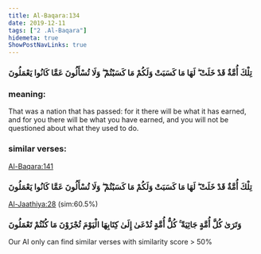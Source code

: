 ```yaml
---
title: Al-Baqara:134
date: 2019-12-11
tags: ["2 .Al-Baqara"]
hidemeta: true 
ShowPostNavLinks: true 
---
```

### تِلْكَ أُمَّةٌ قَدْ خَلَتْ ۖ لَهَا مَا كَسَبَتْ وَلَكُمْ مَا كَسَبْتُمْ ۖ وَلَا تُسْأَلُونَ عَمَّا كَانُوا يَعْمَلُونَ
### meaning: 
That was a nation that has passed: for it there will be what it has earned, and for you there will be what you have earned, and you will not be questioned about what they used to do.
### similar verses: 

[Al-Baqara:141](/2/141)

### تِلْكَ أُمَّةٌ قَدْ خَلَتْ ۖ لَهَا مَا كَسَبَتْ وَلَكُمْ مَا كَسَبْتُمْ ۖ وَلَا تُسْأَلُونَ عَمَّا كَانُوا يَعْمَلُونَ

[Al-Jaathiya:28](/45/28) (sim:60.5%)

### وَتَرَىٰ كُلَّ أُمَّةٍ جَاثِيَةً ۚ كُلُّ أُمَّةٍ تُدْعَىٰ إِلَىٰ كِتَابِهَا الْيَوْمَ تُجْزَوْنَ مَا كُنْتُمْ تَعْمَلُونَ

Our AI only can find similar verses with similarity score > 50% 


